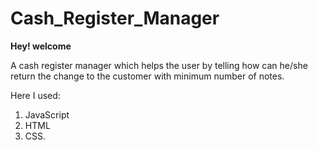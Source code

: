 # Cash_Register_Manager

**Hey! welcome**

 A cash register manager which helps the user by telling how can he/she
 return the change to the customer with minimum number of notes.

Here I used:

1. JavaScript
2. HTML
3. CSS.
